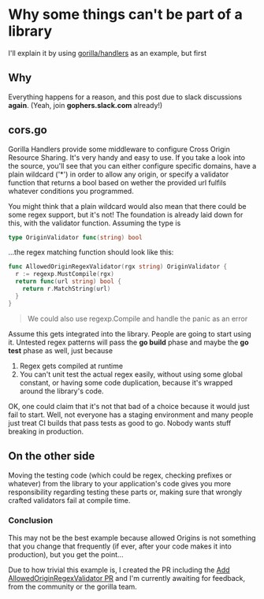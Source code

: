 # Why some things can't be part of a library
I'll explain it by using [gorilla/handlers](https://github.com/gorilla/handlers) as an example, but first

## Why
Everything happens for a reason, and this post due to slack discussions __again__. (Yeah, join **gophers.slack.com** already!)

## cors.go
Gorilla Handlers provide some middleware to configure Cross Origin Resource Sharing. It's very handy and easy to use. If you take a look into the source, you'll see that you can either configure specific domains, have a plain wildcard ('*') in order to allow any origin, or specify a validator function that returns a bool based on wether the provided url fulfils whatever conditions you programmed.

You might think that a plain wildcard would also mean that there could be some regex support, but it's not! The foundation is already laid down for this, with the validator function. Assuming the type is
```go
type OriginValidator func(string) bool
```
...the regex matching function should look like this:
```go
func AllowedOriginRegexValidator(rgx string) OriginValidator {
  r := regexp.MustCompile(rgx)
  return func(url string) bool {
    return r.MatchString(url)
  }
}
```
> We could also use regexp.Compile and handle the panic as an error

Assume this gets integrated into the library. People are going to start using it. Untested regex patterns will pass the **go build** phase and maybe the **go test** phase as well, just because 

1. Regex gets compiled at runtime
2. You can't unit test the actual regex easily, without using some global constant, or having some code duplication, because it's wrapped around the library's code.

OK, one could claim that it's not that bad of a choice because it would just fail to start. Well, not everyone has a staging environment and many people just treat CI builds that pass tests as good to go. Nobody wants stuff breaking in production.

## On the other side
Moving the testing code (which could be regex, checking prefixes or whatever) from the library to your application's code gives you more responsibility regarding testing these parts or, making sure that wrongly crafted validators fail at compile time.

### Conclusion
This may not be the best example because allowed Origins is not something that you change that frequently (if ever, after your code makes it into production), but you get the point...

Due to how trivial this example is, I created the PR including the [Add AllowedOriginRegexValidator PR](https://github.com/gorilla/handlers/pull/109) and I'm currently awaiting for feedback, from the community or the gorilla team.
